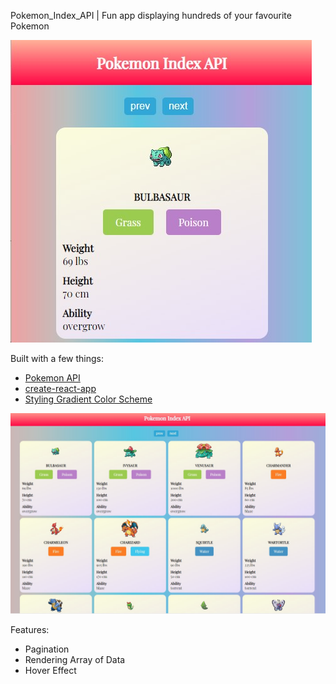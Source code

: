 Pokemon_Index_API | Fun app displaying hundreds of your favourite Pokemon

<img src= "public/githubImg/mainPage.jpg">

Built with a few things:
* [Pokemon API](https://pokeapi.co/api/v2/pokemon)
* [create-react-app](https://github.com/facebook/create-react-app)
* [Styling Gradient Color Scheme](https://webgradients.com/)

<img src= "public/githubImg/secondPage.jpg">

Features:
* Pagination
* Rendering Array of Data
* Hover Effect

